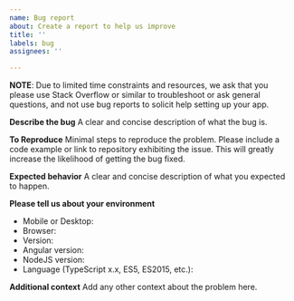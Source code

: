 ```yaml
---
name: Bug report
about: Create a report to help us improve
title: ''
labels: bug
assignees: ''

---
```


**NOTE**: Due to limited time constraints and resources, we ask that you please use Stack Overflow or similar to troubleshoot or ask general questions, and not use bug reports to solicit help setting up your app.

**Describe the bug**
A clear and concise description of what the bug is.

**To Reproduce**
Minimal steps to reproduce the problem. Please include a code example or link to repository exhibiting the issue. This will greatly increase the likelihood of getting the bug fixed.

**Expected behavior**
A clear and concise description of what you expected to happen.

**Please tell us about your environment**
- Mobile or Desktop: 
- Browser:
- Version: 
- Angular version:
- NodeJS version: 
- Language (TypeScript x.x, ES5, ES2015, etc.): 

**Additional context**
Add any other context about the problem here.

